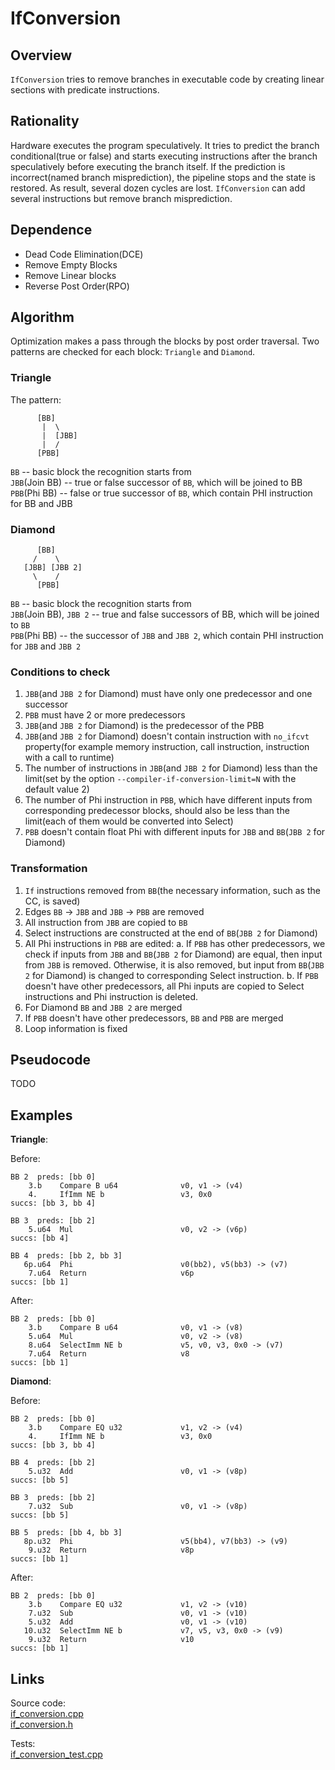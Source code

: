 # IfConversion
## Overview

`IfConversion` tries to remove branches in executable code by creating linear sections with predicate instructions. 

## Rationality

Hardware executes the program speculatively. It tries to predict the branch conditional(true or false) and starts executing instructions after the branch speculatively before executing the branch itself. If the prediction is incorrect(named branch misprediction), the pipeline stops and the state is restored. As result, several dozen cycles are lost. `IfConversion` can add several instructions but remove branch misprediction.

## Dependence

*  Dead Code Elimination(DCE)
*  Remove Empty Blocks
*  Remove Linear blocks
*  Reverse Post Order(RPO)

## Algorithm

Optimization makes a pass through the blocks by post order traversal.
Two patterns are checked for each block: `Triangle` and `Diamond`.

### Triangle

The pattern:

```
      [BB]        
       |  \       
       |  [JBB]   
       |  /       
      [PBB]       
```
`BB` -- basic block the recognition starts from  
`JBB`(Join BB) -- true or false successor of `BB`, which will be joined to BB  
`PBB`(Phi BB) -- false or true successor of `BB`, which contain PHI instruction for BB and JBB

### Diamond

```
      [BB]
     /    \
   [JBB] [JBB 2]
     \    /
      [PBB]
```

`BB` -- basic block the recognition starts from  
`JBB`(Join BB), `JBB 2` -- true and false successors of BB, which will be joined to `BB `  
`PBB`(Phi BB) -- the successor of `JBB` and `JBB 2`, which contain PHI instruction for `JBB` and `JBB 2`  


### Conditions to check

1. `JBB`(and `JBB 2` for Diamond) must have only one predecessor and one successor
2. `PBB` must have 2 or more predecessors
3. `JBB`(and `JBB 2` for Diamond) is the predecessor of the PBB
4. `JBB`(and `JBB 2` for Diamond) doesn't contain instruction with `no_ifcvt` property(for example memory instruction, call instruction, instruction with a call to runtime)
5. The number of instructions in `JBB`(and `JBB 2` for Diamond) less than the limit(set by the option `--compiler-if-conversion-limit=N` with the default value 2)
6. The number of Phi instruction in `PBB`, which have different inputs from corresponding predecessor blocks, should also be less than the limit(each of them would be converted into Select)
7. `PBB` doesn't contain float Phi with different inputs for `JBB` and `BB`(`JBB 2` for Diamond)


### Transformation

1. `If` instructions removed from `BB`(the necessary information, such as the CC, is saved)
2. Edges `BB` -> `JBB` and `JBB` -> `PBB` are removed  
3. All instruction from `JBB` are copied to `BB`  
4. Select instructions are constructed at the end of `BB`(`JBB 2` for Diamond)   
5. All Phi instructions in `PBB` are edited:
   a. If `PBB` has other predecessors, we check if inputs from `JBB` and `BB`(`JBB 2` for Diamond) are equal, then input from `JBB` is removed. Otherwise, it is also removed, but input from `BB`(`JBB 2` for Diamond) is changed to corresponding Select instruction.
   b. If `PBB` doesn't have other predecessors, all Phi inputs are copied to Select instructions and Phi instruction is deleted. 
6. For Diamond `BB` and `JBB 2` are merged
7. If `PBB` doesn't have other predecessors, `BB` and `PBB` are merged
8. Loop information is fixed

## Pseudocode

TODO

## Examples

**Triangle**:  

Before:

```
BB 2  preds: [bb 0]
    3.b    Compare B u64              v0, v1 -> (v4)
    4.     IfImm NE b                 v3, 0x0
succs: [bb 3, bb 4]

BB 3  preds: [bb 2]
    5.u64  Mul                        v0, v2 -> (v6p)
succs: [bb 4]

BB 4  preds: [bb 2, bb 3]
   6p.u64  Phi                        v0(bb2), v5(bb3) -> (v7)
    7.u64  Return                     v6p
succs: [bb 1]
```
After:

```
BB 2  preds: [bb 0]
    3.b    Compare B u64              v0, v1 -> (v8)
    5.u64  Mul                        v0, v2 -> (v8)
    8.u64  SelectImm NE b             v5, v0, v3, 0x0 -> (v7)
    7.u64  Return                     v8
succs: [bb 1]
```

**Diamond**: 

Before:

```
BB 2  preds: [bb 0]
    3.b    Compare EQ u32             v1, v2 -> (v4)          
    4.     IfImm NE b                 v3, 0x0
succs: [bb 3, bb 4]

BB 4  preds: [bb 2]
    5.u32  Add                        v0, v1 -> (v8p)
succs: [bb 5]

BB 3  preds: [bb 2]
    7.u32  Sub                        v0, v1 -> (v8p)
succs: [bb 5]

BB 5  preds: [bb 4, bb 3]
   8p.u32  Phi                        v5(bb4), v7(bb3) -> (v9)
    9.u32  Return                     v8p
succs: [bb 1]
```

After:

```
BB 2  preds: [bb 0]
    3.b    Compare EQ u32             v1, v2 -> (v10)
    7.u32  Sub                        v0, v1 -> (v10)
    5.u32  Add                        v0, v1 -> (v10)
   10.u32  SelectImm NE b             v7, v5, v3, 0x0 -> (v9)
    9.u32  Return                     v10
succs: [bb 1]
```

## Links

Source code:   
[if_conversion.cpp](../optimizer/optimizations/if_conversion.cpp)    
[if_conversion.h](../optimizer/optimizations/if_conversion.h)  

Tests:  
[if_conversion_test.cpp](../tests/if_conversion_test.cpp)
